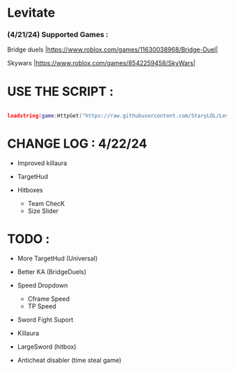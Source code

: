 # Levitate 

### (4/21/24) Supported Games :
  Bridge duels |https://www.roblox.com/games/11630038968/Bridge-Duel|

  Skywars |https://www.roblox.com/games/8542259458/SkyWars|

# USE THE SCRIPT :
```lua

loadstring(game:HttpGet("https://raw.githubusercontent.com/StaryLOL/Levitate/main/Loader.lua", true))()
```

# CHANGE LOG : 4/22/24
- Improved killaura
- TargetHud

- Hitboxes
  - Team ChecK
  - Size Slider






# TODO :
- More TargetHud (Universal)
- Better KA (BridgeDuels)
- Speed Dropdown
  - Cframe Speed
  - TP Speed 

- Sword Fight Suport 
 - Killaura
 - LargeSword (hitbox)
 - Anticheat disabler (time steal game)



